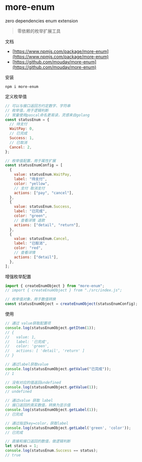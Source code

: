 # more-enum

zero dependencies enum extension

> 零依赖的枚举扩展工具

文档

- [https://www.npmjs.com/package/more-enum](https://www.npmjs.com/package/more-enum)
- [https://github.com/mouday/more-enum](https://github.com/mouday/more-enum)

安装

```
npm i more-enum
```

定义枚举值

```js
// 可以与接口返回方约定数字、字符串
// 枚举值，用于逻辑判断
// 常量使用pascal命名更易读，灵感来自golang
const statusEnum = {
  // 待支付
  WaitPay: 0,
  // 已完成
  Success: 1,
  // 已取消
  Cancel: 2,
};

// 枚举值配置，用于属性扩展
const statusEnumConfig = [
  {
    value: statusEnum.WaitPay,
    label: "待支付",
    color: "yellow",
    // 支付 取消支付
    actions: ["pay", "cancel"],
  },
  {
    value: statusEnum.Success,
    label: "已完成",
    color: "green",
    // 查看详情 退款
    actions: ["detail", "return"],
  },
  {
    value: statusEnum.Cancel,
    label: "已取消",
    color: "red",
    // 查看详情
    actions: ["detail"],
  },
];
```

增强枚举配置

```js
import { createEnumObject } from "more-enum";
// import { createEnumObject } from "./src/index.js";

// 枚举值对象，用于数值转换
const statusEnumObject = createEnumObject(statusEnumConfig);

```

使用

```js
// 通过 value获取配置项
console.log(statusEnumObject.getItem(1));
// {
//   value: 1,
//   label: '已完成',
//   color: 'green',
//   actions: [ 'detail', 'return' ]
// }

// 通过label获取value
console.log(statusEnumObject.getValue("已完成"));
// 1

// 没有对应的值返回undefined
console.log(statusEnumObject.getValue(1));
// undefined

// 通过value 获取 label
// 接口返回的真实数值，转换为显示值
console.log(statusEnumObject.getLabel(1));
// 已完成

// 通过指定key=color，获取label
console.log(statusEnumObject.getLabel('green', 'color'));
// 已完成

// 直接和接口返回的数值，做逻辑判断
let status = 1;
console.log(statusEnum.Success == status);
// true

```
